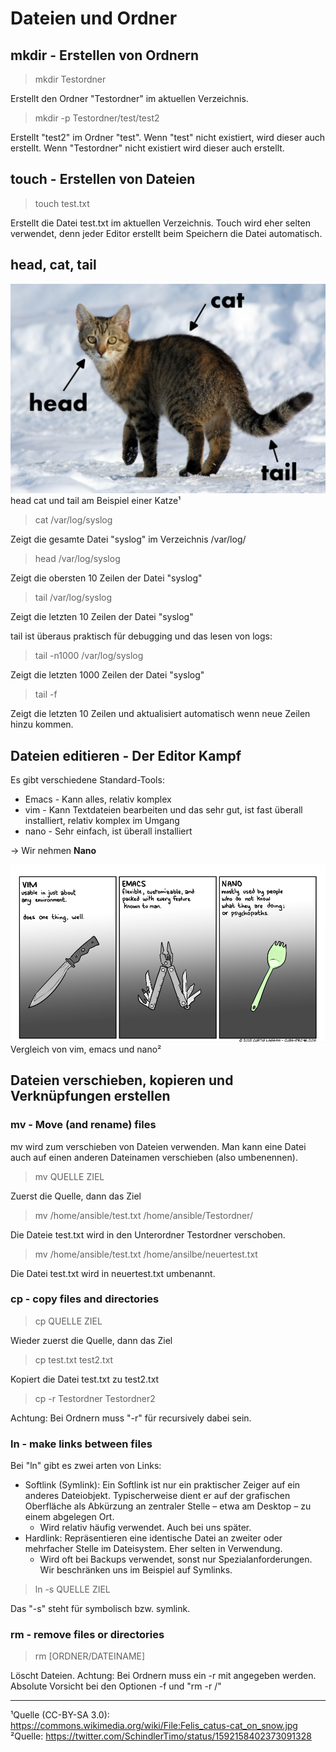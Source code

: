 # Dateien und Ordner

## mkdir - Erstellen von Ordnern

> mkdir Testordner

Erstellt den Ordner "Testordner" im aktuellen Verzeichnis.

> mkdir -p Testordner/test/test2

Erstellt "test2" im Ordner "test". Wenn "test" nicht existiert, wird dieser auch erstellt. Wenn "Testordner" nicht existiert wird dieser auch erstellt.

## touch - Erstellen von Dateien

> touch test.txt

Erstellt die Datei test.txt im aktuellen Verzeichnis. Touch wird eher selten verwendet, denn jeder Editor erstellt beim Speichern die Datei automatisch.

## head, cat, tail

![](images/Felis_catus-cat_on_snow.jpg)
head cat und tail am Beispiel einer Katze¹

> cat /var/log/syslog

Zeigt die gesamte Datei "syslog" im Verzeichnis /var/log/

> head /var/log/syslog

Zeigt die obersten 10 Zeilen der Datei "syslog"

> tail /var/log/syslog

Zeigt die letzten 10 Zeilen der Datei "syslog"

tail ist überaus praktisch für debugging und das lesen von logs:

> tail -n1000 /var/log/syslog

Zeigt die letzten 1000 Zeilen der Datei "syslog"

> tail -f

Zeigt die letzten 10 Zeilen und aktualisiert automatisch wenn neue Zeilen hinzu kommen.

## Dateien editieren - Der Editor Kampf

Es gibt verschiedene Standard-Tools:

- Emacs - Kann alles, relativ komplex
- vim - Kann Textdateien bearbeiten und das sehr gut, ist fast überall installiert, relativ komplex im Umgang
- nano - Sehr einfach, ist überall installiert

-> Wir nehmen **Nano**

![](images/vim.png)
Vergleich von vim, emacs und nano²

## Dateien verschieben, kopieren und Verknüpfungen erstellen

### mv - Move (and rename) files

mv wird zum verschieben von Dateien verwenden. Man kann eine Datei auch auf einen anderen Dateinamen verschieben (also umbenennen).

> mv QUELLE ZIEL

Zuerst die Quelle, dann das Ziel

> mv /home/ansible/test.txt /home/ansible/Testordner/

Die Dateie test.txt wird in den Unterordner Testordner verschoben.

> mv /home/ansible/test.txt /home/ansilbe/neuertest.txt

Die Datei test.txt wird in neuertest.txt umbenannt.

### cp - copy files and directories

> cp QUELLE ZIEL

Wieder zuerst die Quelle, dann das Ziel

> cp test.txt test2.txt

Kopiert die Datei test.txt zu test2.txt

> cp -r Testordner Testordner2

Achtung: Bei Ordnern muss "-r" für recursively dabei sein.

### ln - make links between files

Bei "ln" gibt es zwei arten von Links:

- Softlink (Symlink): Ein Softlink ist nur ein praktischer Zeiger auf ein anderes Dateiobjekt. Typischerweise dient er auf der grafischen Oberfläche als Abkürzung an zentraler Stelle – etwa am Desktop – zu einem abgelegen Ort.
    - Wird relativ häufig verwendet. Auch bei uns später. 
- Hardlink: Repräsentieren eine identische Datei an zweiter oder mehrfacher Stelle im Dateisystem. Eher selten in Verwendung.
    - Wird oft bei Backups verwendet, sonst nur Spezialanforderungen. Wir beschränken uns im Beispiel auf Symlinks.

> ln -s QUELLE ZIEL

Das "-s" steht für symbolisch bzw. symlink.

### rm - remove files or directories

> rm [ORDNER/DATEINAME]

Löscht Dateien. Achtung: Bei Ordnern muss ein -r mit angegeben werden. Absolute Vorsicht bei den Optionen -f und "rm -r /"

-----
¹Quelle (CC-BY-SA 3.0): https://commons.wikimedia.org/wiki/File:Felis_catus-cat_on_snow.jpg
²Quelle: https://twitter.com/SchindlerTimo/status/1592158402373091328
